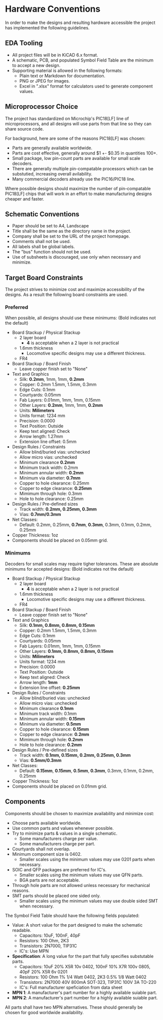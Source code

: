 # Hardware Conventions

In order to make the designs and resulting hardware accessible the project
has implemented the following guidelines.

## EDA Tooling

- All project files will be in KiCAD 6.x format.
- A schematic, PCB, and populated Symbol Field Table are the minimum to accept
  a new design.
- Supporting material is allowed in the following formats:
  - Plain text or Markdown for documentation.
  - PNG or JPEG for images.
  - Excel in ".xlsx" format for calculators used to generate component values.

## Microprocessor Choice

The project has standardized on Microchip's PIC18[LF] line of microprocessors,
and all designs will use parts from that line so they can share source code.

For background, here are some of the reasons PIC18[LF] was chosen:

- Parts are generally available worldwide.
- Parts are cost effective, generally around $1 +- $0.35 in quantities 100+.
- Small package, low pin-count parts are available for small scale decoders.
- There are generally multiple pin-compatable processors which can be 
  substutied, increasing overall avilability.
- Many commercial decoders already use the PIC16/PIC18 line.

Where possible designs should maximize the number of pin-compatable PIC18[LF]
chips that will work in an effort to make manufacturing designs cheaper and
faster.

## Schematic Conventions

- Paper should be set to A4, Landscape
- Title shall be the same as the directory name in the project.
- Company shall be set to the URL of the project homepage.
- Comments shall not be used.
- All labels shall be global labels.
- The "bus" function should not be used.
- Use of subsheets is discouraged, use only when necessary and minimize.

## Target Board Constraints

The project strives to minimize cost and maximize accessibility of the
designs.  As a result the following board constraints are used.

### Preferred

When possible, all designs should use these minimums: (Bold indicates not the default)

- Board Stackup / Physical Stackup
  - 2 layer board
    - **4** is acceptable when a 2 layer is not practical
  - 1.6mm thickness
    - Locomotive specific designs may use a different thickness.
  - FR4
- Board Stackup / Board Finish
  - Leave copper finish set to "None"
- Text and Graphics
  - Silk: **0.2mm**, 1mm, 1mm, **0.2mm**
  - Copper: 0.2mm 1.5mm, 1.5mm, 0.3mm
  - Edge Cuts: 0.1mm
  - Courtyards: 0.05mm
  - Fab Layers: 0.01mm, 1mm, 1mm, 0.15mm
  - Other Layers: **0.2mm**, 1mm, 1mm, **0.2mm**
  - Units: **Milimeters**
  - Units format: 1234 mm
  - Precision: 0.0000
  - Text Position: Outside
  - Keep text aligned: Check
  - Arrow length: 1.27mm
  - Extension line offset: 0.5mm
- Design Rules / Constraints
  - Allow blind/buried vias: unchecked
  - Allow micro vias: unchecked
  - Minimum clearance **0.2mm**
  - Minimum track width: 0.2mm
  - Minimum annular width: **0.2mm**
  - Minimum via diameter: **0.7mm**
  - Copper to hole clearance: 0.25mm
  - Copper to edge clearance: **0.25mm**
  - Mimimum through hole: 0.3mm
  - Hole to hole clearance: 0.25mm
- Design Rules / Pre-defined sizes
  - Track width: **0.2mm, 0.25mm, 0.3mm**
  - Vias: **0.7mm/0.3mm**
- Net Classes:
  - Default: 0.2mm, 0.25mm, **0.7mm**, **0.3mm**, 0.3mm, 0.1mm, 0.2mm, 0.25mm
- Copper Thickness: 1oz
- Components should be placed on 0.05mm grid.

### Minimums

Decoders for small scales may require tigher tolerances.  These are 
absolute minimums for accepted designs: (Bold indicates not the default)

- Board Stackup / Physical Stackup
  - 2 layer board
    - **4** is acceptable when a 2 layer is not practical
  - 1.6mm thickness
    - Locomotive specific designs may use a different thickness.
  - FR4
- Board Stackup / Board Finish
  - Leave copper finish set to "None"
- Text and Graphics
  - Silk: **0.1mm, 0.8mm, 0.8mm, 0.15mm**
  - Copper: 0.2mm 1.5mm, 1.5mm, 0.3mm
  - Edge Cuts: 0.1mm
  - Courtyards: 0.05mm
  - Fab Layers: 0.01mm, 1mm, 1mm, 0.15mm
  - Other Layers: **0.1mm, 0.8mm, 0.8mm, 0.15mm**
  - Units: **Milimeters**
  - Units format: 1234 mm
  - Precision: 0.0000
  - Text Position: Outside
  - Keep text aligned: Check
  - Arrow length: **1mm**
  - Extension line offset: **0.25mm**
- Design Rules / Constraints
  - Allow blind/buried vias: unchecked
  - Allow micro vias: unchecked
  - Minimum clearance **0.1mm**
  - Minimum track width: 0.1mm
  - Minimum annular width: **0.15mm**
  - Minimum via diameter: **0.5mm**
  - Copper to hole clearance: **0.15mm**
  - Copper to edge clearance: **0.2mm**
  - Mimimum through hole: **0.2mm**
  - Hole to hole clearance: **0.2mm**
- Design Rules / Pre-defined sizes
  - Track width: **0.1mm, 0.15mm, 0.2mm, 0.25mm, 0.3mm**
  - Vias: **0.5mm/0.3mm**
- Net Classes:
  - Default: **0.15mm**, **0.15mm**, **0.5mm**, **0.3mm**, 0.3mm, 0.1mm, 0.2mm, 0.25mm
- Copper Thickness: 1oz
- Components should be placed on 0.01mm grid.

## Components

Components should be chosen to maximize availability and minimize cost:

- Choose parts available worldwide.
- Use common parts and values whenever possible.
- Try to minimize parts & values in a single schematic.
  - Some manufacturers charge per value.
  - Some manufacturers charge per part.
- Courtyards shall not overlap.
- Minimum component size is 0402.
  - Smaller scales using the minimum values may use 0201 parts when necessary.
- SOIC and QFP packages are preferred for IC's.
  - Smaller scales using the minimum values may use QFN parts.
  - BGA parts are not acceptable.
- Through hole parts are not allowed unless necessary for mechanical reasons.
- SMT parts should be placed one sided only.
  - Smaller scales using the minimum values may use double sided SMT when necessary.

The Symbol Field Table should have the following fields populated:

- Value: A short value for the part designed to make the schematic readable.
  - Capacitors: 10uF, 100nF, 40pF
  - Resistors: 100 Ohm, 2K3
  - Transistors: 2N7000, TIP31C
  - IC's: Use MPN
- **Specification**: A long value for the part that fully specifies substutable parts.
  - Capacitors: 10uF 20% X5R 10v 0402, 100nF 10% X7R 100v 0805, 40pF 20% X5R 6v 0201
  - Resistors: 100 Ohm 1% 1/4 Watt 0402, 2K3 0.5% 1/8 Watt 0402
  - Transistors: 2N7000 40V 800mA SOT-323, TIP31C 100V 3A TO-220
  - IC's: Full manufacturer speficiation from data sheet
- **MPN 1**: A manufacturer's part number for a highly available suiable part.
- **MPN 2**: A manufacturer's part number for a highly available suiable part.

All parts shall have two MPN alternatives.  These should generally be chosen for good
worldwide availability.
